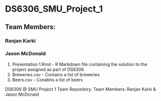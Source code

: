# DS6306_SMU_Project_1  
## Team Members:  
### Ranjan Karki  
### Jason McDonald

1. Presentation 1.Rmd - R Markdown file containing the solution to the project assigned as part of DS6306  
2. Breweries.csv - Contains a list of breweries  
3. Beers.csv - Conatins a list of beers  

DS6306 @ SMU Project 1 Team Repository.  Team Members: Ranjan Karki &amp; Jason McDonald
